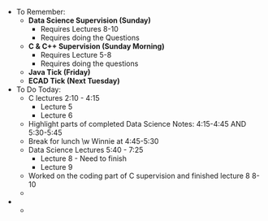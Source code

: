 - To Remember:
    - **Data Science Supervision (Sunday)**
        - Requires Lectures 8-10
        - Requires doing the Questions
    - **C & C++ Supervision (Sunday Morning)**
        - Requires Lecture 5-8
        - Requires doing the questions
    - **Java Tick (Friday)**
    - **ECAD Tick (Next Tuesday)**
- To Do Today:
    - C lectures 2:10 - 4:15
        - Lecture 5
        - Lecture 6
    - Highlight parts of completed Data Science Notes: 4:15-4:45 AND 5:30-5:45 
    - Break for lunch \w Winnie at 4:45-5:30
    - Data Science Lectures 5:40 - 7:25
        - Lecture 8 - Need to finish
        - Lecture 9
    - Worked on the coding part of C supervision and finished lecture 8  8-10 
    - 
- 
    - 
